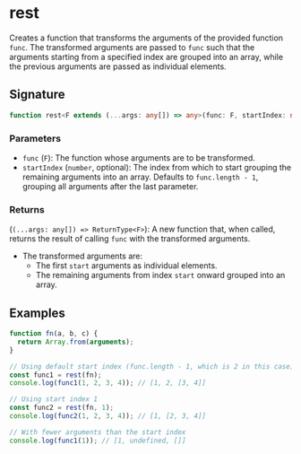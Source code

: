 # rest

Creates a function that transforms the arguments of the provided function `func`.
The transformed arguments are passed to `func` such that the arguments starting from a specified index
are grouped into an array, while the previous arguments are passed as individual elements.

## Signature

```typescript
function rest<F extends (...args: any[]) => any>(func: F, startIndex: number): (...args: any[]) => ReturnType<F>;
```

### Parameters

- `func` (`F`): The function whose arguments are to be transformed.
- `startIndex` (`number`, optional): The index from which to start grouping the remaining arguments into an array. Defaults to `func.length - 1`, grouping all arguments after the last parameter.

### Returns

(`(...args: any[]) => ReturnType<F>`): A new function that, when called, returns the result of calling `func` with the transformed arguments.

- The transformed arguments are:
  - The first `start` arguments as individual elements.
  - The remaining arguments from index `start` onward grouped into an array.

## Examples

```typescript
function fn(a, b, c) {
  return Array.from(arguments);
}

// Using default start index (func.length - 1, which is 2 in this case)
const func1 = rest(fn);
console.log(func1(1, 2, 3, 4)); // [1, 2, [3, 4]]

// Using start index 1
const func2 = rest(fn, 1);
console.log(func2(1, 2, 3, 4)); // [1, [2, 3, 4]]

// With fewer arguments than the start index
console.log(func1(1)); // [1, undefined, []]
```
